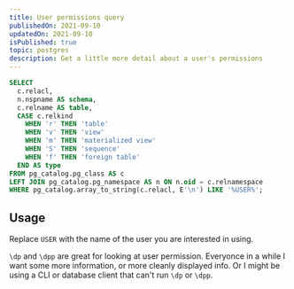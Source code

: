 ```yaml
---
title: User permissions query
publishedOn: 2021-09-10
updatedOn: 2021-09-10
isPublished: true
topic: postgres
description: Get a little more detail about a user's permissions
---
```


```sql
SELECT
  c.relacl,
  n.nspname AS schema,
  c.relname AS table,
  CASE c.relkind
    WHEN 'r' THEN 'table'
    WHEN 'v' THEN 'view'
    WHEN 'm' THEN 'materialized view'
    WHEN 'S' THEN 'sequence'
    WHEN 'f' THEN 'foreign table'
  END AS type
FROM pg_catalog.pg_class AS c
LEFT JOIN pg_catalog.pg_namespace AS n ON n.oid = c.relnamespace
WHERE pg_catalog.array_to_string(c.relacl, E'\n') LIKE '%USER%';
```

## Usage

Replace `USER` with the name of the user you are interested in using.

`\dp` and `\dpp` are great for looking at user permission. Everyonce in a while I want some more information, or more cleanly displayed info. Or I might be using a CLI or database client that can't run `\dp` or `\dpp`. 